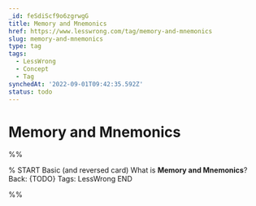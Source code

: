 ```yaml
---
_id: feSdiScf9o6zgrwgG
title: Memory and Mnemonics
href: https://www.lesswrong.com/tag/memory-and-mnemonics
slug: memory-and-mnemonics
type: tag
tags:
  - LessWrong
  - Concept
  - Tag
synchedAt: '2022-09-01T09:42:35.592Z'
status: todo
---
```


# Memory and Mnemonics


%%

% START
Basic (and reversed card)
What is **Memory and Mnemonics**?
Back: {TODO}
Tags: LessWrong
END
<!--ID: 1663156990554-->


%%
	
